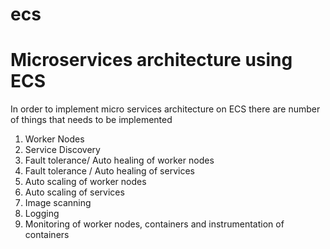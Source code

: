 # ecs

# Microservices architecture using ECS

In order to implement micro services architecture on ECS there are number of things that needs to be implemented

1. Worker Nodes
2. Service Discovery
3. Fault tolerance/ Auto healing of worker nodes
4. Fault tolerance / Auto healing of services
5. Auto scaling of worker nodes
6. Auto scaling of services
7. Image scanning
8. Logging
9. Monitoring of worker nodes, containers and instrumentation of containers

